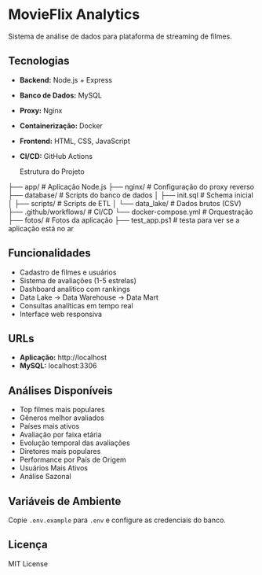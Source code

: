 #  MovieFlix Analytics

Sistema de análise de dados para plataforma de streaming de filmes.

##  Tecnologias

- **Backend:** Node.js + Express
- **Banco de Dados:** MySQL
- **Proxy:** Nginx
- **Containerização:** Docker
- **Frontend:** HTML, CSS, JavaScript
- **CI/CD:** GitHub Actions

  Estrutura do Projeto


├── app/                 # Aplicação Node.js
├── nginx/              # Configuração do proxy reverso
├── database/           # Scripts do banco de dados
│   ├── init.sql       # Schema inicial
│   ├── scripts/       # Scripts de ETL
│   └── data_lake/     # Dados brutos (CSV)
├── .github/workflows/  # CI/CD
└── docker-compose.yml  # Orquestração
├── fotos/              # Fotos da aplicação
├── test_app.ps1   # testa para ver se a aplicação está no ar

##  Funcionalidades

-  Cadastro de filmes e usuários
-  Sistema de avaliações (1-5 estrelas)
-  Dashboard analítico com rankings
-  Data Lake → Data Warehouse → Data Mart
-  Consultas analíticas em tempo real
-  Interface web responsiva

## URLs

- **Aplicação:** http://localhost
- **MySQL:** localhost:3306

##  Análises Disponíveis

- Top filmes mais populares
- Gêneros melhor avaliados
- Países mais ativos
- Avaliação por faixa etária
- Evolução temporal das avaliações
- Diretores mais populares
 - Performance por País de Origem
 - Usuários Mais Ativos
 -  Análise Sazonal

##  Variáveis de Ambiente

Copie `.env.example` para `.env` e configure as credenciais do banco.

##  Licença

MIT License
